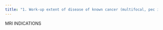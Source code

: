 ```yaml
---
title: "1. Work-up extent of disease of known cancer (multifocal, pec invasion), when extent in question or if pt s/p lumpectomy w/ positive margins. 2. Axillary metastases w/ unknown primary &amp; negative mammogram &amp;ultrasound 3. Evaluate for implant rupture (no gad, does not eval for cancer) 4. Problem-solving when mammogram &amp;/or ultrasound are indeterminate (possible Ix) 5. Screening for high-risk women (possible Ix, BRCA 1/2, untested w/ BRCA relative, very strong fam hx, prev chest rads &lt; 30yrs) 6. Assessment of neoadjuvant chemotherapy response"
---
```

MRI
INDICATIONS

